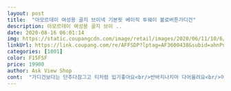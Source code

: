 ```yaml
---
layout: post 
title:  "아모르데이 여성용 골지 브이넥 기본핏 베이직 투웨이 볼로버튼가디건" 
description: 아모르데이 여성용 골지 브이 ..
date: 2020-08-16 06:01:14 
img: https://static.coupangcdn.com/image/retail/images/2020/06/11/10/6/150729ea-757f-4674-97a4-c09b09a10cc3.jpg 
linkUrl: https://link.coupang.com/re/AFFSDP?lptag=AF3600438&subid=ahnPublicAsk&pageKey=1704280714&itemId=2900290648&vendorItemId=70889238944&traceid=V0-113-f62f461c4da8de3a 
categories: [1001] 
color: F15F5F 
price: 19900 
author: Ask View Shop 
cont:  "가디건보다는 단추다잠그고 티처럼 입기좋아요<br/>반바지나치마 다어울려요<br/>여행때 짐 줄이려고 치마바지에 하루는 흰 다음날은 검ㅋㅋ<br/>예쁘고 편해요!! 재질도 좋고 시원합니다 봄,여름,가을에 다 잘입을꺼 같아요 ㅎㅎ 좋은 제품 감사합니다 ^^<br/>이뻐요휴가때 치마바지위에 입으려고 구매<br/>저는 힌검두개 다샀어요<br/>" 
---
```

